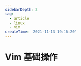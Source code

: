 ```yaml
---
sidebarDepth: 2
tag:
  - article
  - linux
  - vim
createTime: '2021-11-13 19:16:20'
---
```


# Vim 基础操作